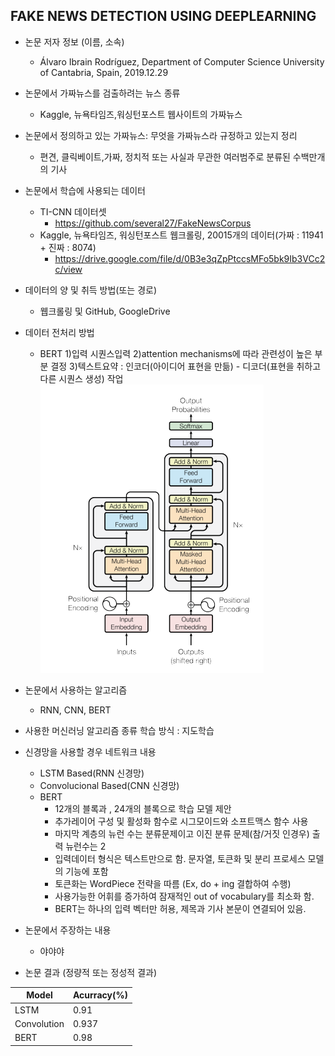 ## FAKE NEWS DETECTION USING DEEPLEARNING

 * 논문 저자 정보 (이름, 소속)
   - Álvaro Ibrain Rodríguez, Department of Computer Science University of Cantabria, Spain, 2019.12.29

 * 논문에서 가짜뉴스를 검출하려는 뉴스 종류
   - Kaggle, 뉴욕타임즈,워싱턴포스트 웹사이트의 가짜뉴스

 * 논문에서 정의하고 있는 가짜뉴스: 무엇을 가짜뉴스라 규정하고 있는지 정리
   - 편견, 클릭베이트,가짜, 정치적 또는 사실과 무관한 여러범주로 분류된 수백만개의 기사 
  
 * 논문에서 학습에 사용되는 데이터
   - TI-CNN 데이터셋  
     - https://github.com/several27/FakeNewsCorpus
   - Kaggle, 뉴욕타임즈, 워싱턴포스트 웹크롤링, 20015개의 데이터(가짜 : 11941 + 진짜 : 8074)
     - https://drive.google.com/file/d/0B3e3qZpPtccsMFo5bk9Ib3VCc2c/view
   
 * 데이터의 양 및 취득 방법(또는 경로)
   - 웹크롤링 및 GitHub, GoogleDrive
  
 * 데이터 전처리 방법
   - BERT
     1)입력 시퀀스입력
     2)attention mechanisms에 따라 관련성이 높은 부분 결정
     3)텍스트요약 : 인코더(아이디어 표현을 만듦) - 디코더(표현을 취하고 다른 시퀀스 생성) 작업 
      ![En/decoder](https://github.com/MDPJW/FakeNews/blob/master/image/Incoder-Decoder.PNG)

 * 논문에서 사용하는 알고리즘
   - RNN, CNN, BERT

 * 사용한 머신러닝 알고리즘 종류
  학습 방식 : 지도학습
 * 신경망을 사용할 경우 네트워크 내용    
   - LSTM Based(RNN 신경망)    
   - Convolucional Based(CNN 신경망)    
   - BERT 
     - 12개의 블록과 , 24개의 블록으로 학습 모델 제안
     - 추가레이어 구성 및 활성화 함수로 시그모이드와 소프트맥스 함수 사용
     - 마지막 계층의 뉴런 수는 분류문제이고 이진 분류 문제(참/거짓 인경우) 출력 뉴런수는 2
     - 입력데이터 형식은 텍스트만으로 함. 문자열, 토큰화 및 분리 프로세스 모델의 기능에 포함
     - 토큰화는 WordPiece 전략을 따름 (Ex, do + ing 결합하여 수행)
     - 사용가능한 어휘를 증가하여 잠재적인 out of vocabulary를 최소화 함.
     - BERT는 하나의 입력 벡터만 허용, 제목과 기사 본문이 연결되어 있음.

 * 논문에서 주장하는 내용
   - 야야야
   
 * 논문 결과 (정량적 또는 정성적 결과)
 
 |Model|Acurracy(%)|
 |-----|-----------|
 |LSTM|0.91|
 |Convolution|0.937|
 |BERT|0.98|

